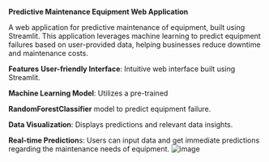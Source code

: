 **Predictive Maintenance Equipment Web Application**

A web application for predictive maintenance of equipment, built using Streamlit. This application leverages machine learning to predict equipment failures based on user-provided data, helping businesses reduce downtime and maintenance costs.

**Features**
**User-friendly Interface**: Intuitive web interface built using Streamlit.

**Machine Learning Model**: Utilizes a pre-trained 

**RandomForestClassifier** model to predict equipment failure.

**Data Visualization**: Displays predictions and relevant data insights.

**Real-time Prediction**s: Users can input data and get immediate predictions regarding the maintenance needs of equipment.
![image](https://github.com/user-attachments/assets/5efeb314-e044-4294-a147-472a21e54141)
